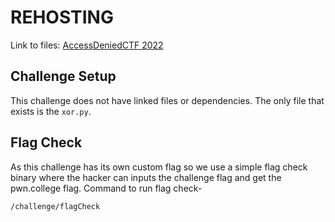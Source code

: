 # REHOSTING

Link to files: [AccessDeniedCTF 2022](https://github.com/sajjadium/ctf-archives/blob/main/ctfs/AccessDenied/2022/crypto/Small_key/xor.py)

## Challenge Setup
This challenge does not have linked files or dependencies. The only file that exists is the `xor.py`.

## Flag Check
As this challenge has its own custom flag so we use a simple flag check binary where the hacker can inputs the challenge flag and get the pwn.college flag.
Command to run flag check-
```
/challenge/flagCheck
```